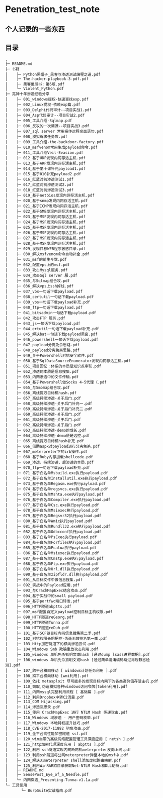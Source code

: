 # Penetration_test_note

## 个人记录的一些东西

## 目录

<pre><code>.
├─ README.md
├─ 书籍
│    ├─ Python黑帽子_黑客与渗透测试编程之道.pdf
│    ├─ The-hacker-playbook-3-pdf.pdf
│    ├─ 黑客傻瓜书：第6版.pdf
│    └─ Violent_Python.pdf
├─ 亮神十年渗透经验分享
│    ├─ 001_windows提权-快速查找exp.pdf
│    ├─ 002_Linux提权-依赖exp篇.pdf
│    ├─ 003_Delphi代码审计--项目实战1.pdf
│    ├─ 004_Asp代码审计--项目实战2.pdf
│    ├─ 005_工具介绍-Sqlmap.pdf
│    ├─ 006_反攻的一次溯源--项目实战3.pdf
│    ├─ 007_sql server 常用操作远程桌面语句.pdf
│    ├─ 008_模拟诉求任务攻.pdf
│    ├─ 009_工具介绍-the-backdoor-factory.pdf
│    ├─ 010_msfvenom常用生成payload命令.pdf
│    ├─ 011_工具介绍Veil-Evasion.pdf
│    ├─ 012_基于UDP发现内网存活主机.pdf
│    ├─ 013_基于ARP发现内网存活主机.pdf
│    ├─ 014_基于第十课补充payload1.pdf
│    ├─ 015_基于010补充payload2.pdf
│    ├─ 016_红蓝对抗渗透测试1.pdf
│    ├─ 017_红蓝对抗渗透测试2.pdf
│    ├─ 018_红蓝对抗渗透测试3.pdf
│    ├─ 019_基于netbios发现内网存活主机.pdf
│    ├─ 020_基于snmp发现内网存活主机.pdf
│    ├─ 021_基于ICMP发现内网存活主机.pdf
│    ├─ 022_基于SMB发现内网存活主机.pdf
│    ├─ 023_基于MSF发现内网存活主机.pdf
│    ├─ 024_基于MSF发现内网存活主机.pdf
│    ├─ 025_基于MSF发现内网存活主机.pdf
│    ├─ 026_基于MSF发现内网存活主机.pdf
│    ├─ 027_基于MSF发现内网存活主机.pdf
│    ├─ 028_基于MSF发现内网存活主机.pdf
│    ├─ 029_发现目标WEB程序敏感目录.pdf
│    ├─ 030_解决msfvenom命令自动补全.pdf
│    ├─ 031_msf的前生今世.pdf
│    ├─ 032_配置vps上的msf.pdf
│    ├─ 033_攻击Mysql服务.pdf
│    ├─ 034_攻击Sql server 服.pdf
│    ├─ 035_与Sqlmap结合攻.pdf
│    ├─ 036_解决vps上ssh掉线.pdf
│    ├─ 037_vbs一句话下载payload.pdf
│    ├─ 038_certutil一句话下载payload.pdf
│    ├─ 039_vbs一句话下载payload补充.pdf
│    ├─ 040_ftp一句话下载payload.pdf
│    ├─ 041_bitsadmin一句话下载payload.pdf
│    ├─ 042_攻击FTP 服务.pdf
│    ├─ 043_js一句话下载payload.pdf
│    ├─ 044_ertutil一句话下载payload补充.pdf
│    ├─ 045_解决bat一句话下载payload黑窗.pdf
│    ├─ 046_powershell一句话下载payload.pdf
│    ├─ 047_payload分离免杀思路.pdf
│    ├─ 048_payload分离免杀思路.pdf
│    ├─ 049_关于Powershell对抗安全软件.pdf
│    ├─ 050_基于SqlDataSourceEnumerator发现内网存活主机.pdf
│    ├─ 051_项目回忆：体系的本质是知识点串联.pdf
│    ├─ 052_渗透的本质是信息搜集.pdf
│    ├─ 053_内网渗透中的文件传输.pdf
│    ├─ 054_基于Powershell做Socks 4-5代理（.pdf
│    ├─ 055_与Smbmap结合攻.pdf
│    ├─ 056_离线提取目标机hash.pdf
│    ├─ 057_高级持续渗透-关于后门.pdf
│    ├─ 058_高级持续渗透-关于后门补充一.pdf
│    ├─ 059_高级持续渗透-关于后门补充二.pdf
│    ├─ 060_高级持续渗透-关于后门.pdf
│    ├─ 061_高级持续渗透-关于后门.pdf
│    ├─ 062_高级持续渗透-关于后门.pdf
│    ├─ 063_高级持续渗透-demo的成长.pdf
│    ├─ 064_高级持续渗透-demo便是远控.pdf
│    ├─ 065_离线提取目标机hash补充.pdf
│    ├─ 066_借助aspx对payload进行分离免杀.pdf
│    ├─ 067_meterpreter下的irb操作.pdf
│    ├─ 068_基于Ruby内存加载shellcode.pdf
│    ├─ 069_渗透，持续渗透，后渗透的本质.pdf
│    ├─ 070_ftp一句话下载payload补充.pdf
│    ├─ 071_基于白名单Msbuild.exe执行payload.pdf
│    ├─ 072_基于白名单Installutil.exe执行payload.pdf
│    ├─ 073_基于白名单Regasm.exe执行payload.pdf
│    ├─ 074_基于白名单regsvcs.exe执行payload.pdf
│    ├─ 075_基于白名单Mshta.exe执行payload.pdf
│    ├─ 076_基于白名单Compiler.exe执行payload.pdf
│    ├─ 077_基于白名单Csc.exe执行payload.pdf
│    ├─ 078_基于白名单Msiexec执行payload.pdf
│    ├─ 079_基于白名单Regsvr32执行payload.pdf
│    ├─ 080_基于白名单Wmic执行payload.pdf
│    ├─ 081_基于白名单Rundll32.exe执行payload.pdf
│    ├─ 082_基于白名单Odbcconf执行payload.pdf
│    ├─ 083_基于白名单PsExec执行payload.pdf
│    ├─ 084_基于白名单Forfiles执行payload.pdf
│    ├─ 085_基于白名单Pcalua执行payload.pdf
│    ├─ 086_基于白名单Msiexec执行payload.pdf
│    ├─ 087_基于白名单Cmstp.exe执行payload.pdf
│    ├─ 088_基于白名单Ftp.exe执行payload.pdf
│    ├─ 089_基于白名单Url.dll执行payload.pdf
│    ├─ 090_基于白名单zipfldr.dll执行payload.pdf
│    ├─ 091_从目标文件中做信息搜集.pdf
│    ├─ 092_实战中的Payload应用.pdf
│    ├─ 093_与CrackMapExec结合攻击.pdf
│    ├─ 094_基于实战中的small payload.pdf
│    ├─ 095_基于portfwd端口转发.pdf
│    ├─ 096_HTTP隧道abptts.pdf
│    ├─ 097_msf配置自定义payload控制目标主机权限.pdf
│    ├─ 098_HTTP隧道reGeorg.pdf
│    ├─ 099_HTTP隧道Tunna.pdf
│    ├─ 100_HTTP隧道reDuh.pdf
│    ├─ 101_基于SCF做目标内网信息搜集第二季.pdf
│    ├─ 102_对抗权限长期把控-伪造无效签名第一季.pdf
│    ├─ 103_Http加密隧道下的横向渗透尝试.pdf
│    ├─ 104_Windows Smb 欺骗重放攻击利用.pdf
│    ├─ 105_windows 单机免杀抓明文或hash [通过dump lsass进程数据].pdf
│    ├─ 106_windows 单机免杀抓明文或hash [通过简单混淆编码绕过常规静态检测].pdf
│    ├─ 107_跨平台横向移动 [ windows计划任务利用 ].pdf
│    ├─ 108_跨平台横向移动 [wmi利用].pdf
│    ├─ 109_依托 metasploit 尽可能多的发现目标内网下的各类高价值存活主机.pdf
│    ├─ 110_窃取,伪造模拟各种windows访问令牌[token利用].pdf
│    ├─ 111_内网mssql完整利用流程 [ 基础篇 ].pdf
│    ├─ 112_利用Dropbox中转C2流量.pdf
│    ├─ 113_COM Hijacking.pdf
│    ├─ 114_渗透沉思录.pdf
│    ├─ 115_使用 CrackMapExec 进行 NTLM Hash 传递攻击.pdf
│    ├─ 116_Windows 域渗透 - 用户密码枚举.pdf
│    ├─ 117_Windows 本地特权提升技巧.pdf
│    ├─ 118_CVE-2017-11882 钓鱼攻击.pdf
│    ├─ 119_全平台高性能加密隧道 ssf.pdf
│    ├─ 120_win自带的高级网络配置管理工具深度应用 [ netsh ].pdf
│    ├─ 121_http加密代理深度应用 [ abptts ].pdf
│    ├─ 122_利用 ssh隧道实现内网断网机meterpreter反向上线.pdf
│    ├─ 123_利用ssh隧道将公网meterpreter弹至本地的msf中.pdf
│    ├─ 124_解决无meterpreter shell添加虚拟路由映射.pdf
│    ├─ 125_利用WinRAR跨目录获取Net-NTLM Hash和DLL劫持.pdf
│    ├─ README.md
│    ├─ SensePost_Eye_of_a_Needle.pdf
│    └─ 内网穿透_Presenting-Tunna-v1.1a.pdf
└─ 工具使用
       └─ BurpSuite实战指南.pdf
</code></pre>

